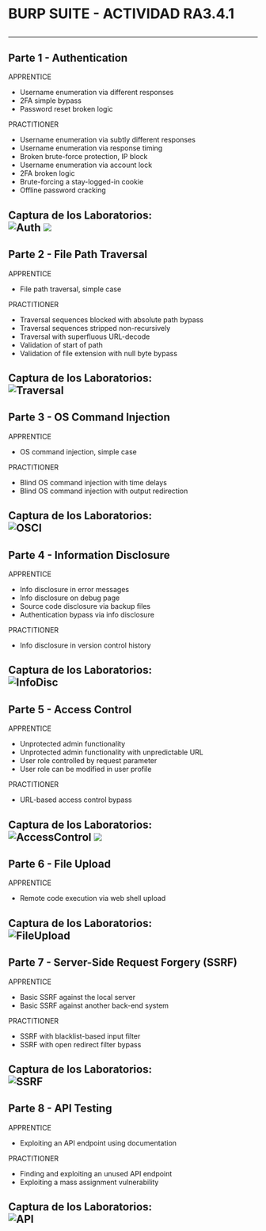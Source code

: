 # BURP SUITE - ACTIVIDAD RA3.4.1
##
---

## Parte 1 - Authentication

APPRENTICE  
- Username enumeration via different responses  
- 2FA simple bypass  
- Password reset broken logic  

PRACTITIONER  
- Username enumeration via subtly different responses  
- Username enumeration via response timing  
- Broken brute-force protection, IP block  
- Username enumeration via account lock  
- 2FA broken logic  
- Brute-forcing a stay-logged-in cookie  
- Offline password cracking  

Captura de los Laboratorios:  
![Auth](./Imagenes/Authentification1.png)
![](./Imagenes/Authentification2.png)
---

## Parte 2 - File Path Traversal

APPRENTICE  
- File path traversal, simple case  

PRACTITIONER  
- Traversal sequences blocked with absolute path bypass  
- Traversal sequences stripped non-recursively  
- Traversal with superfluous URL-decode  
- Validation of start of path  
- Validation of file extension with null byte bypass  

Captura de los Laboratorios:  
![Traversal](./Imagenes/Path%20Traversal.png)
---

## Parte 3 - OS Command Injection

APPRENTICE  
- OS command injection, simple case  

PRACTITIONER  
- Blind OS command injection with time delays  
- Blind OS command injection with output redirection  

Captura de los Laboratorios:  
![OSCI](./Imagenes/OS%20command%20injection.png)
---

## Parte 4 - Information Disclosure

APPRENTICE  
- Info disclosure in error messages  
- Info disclosure on debug page  
- Source code disclosure via backup files  
- Authentication bypass via info disclosure  

PRACTITIONER  
- Info disclosure in version control history  

Captura de los Laboratorios:  
![InfoDisc](./Imagenes/Information%20disclosure.png)
---

## Parte 5 - Access Control

APPRENTICE  
- Unprotected admin functionality  
- Unprotected admin functionality with unpredictable URL  
- User role controlled by request parameter  
- User role can be modified in user profile  

PRACTITIONER  
- URL-based access control bypass  

Captura de los Laboratorios:  
![AccessControl](./Imagenes/Access%20control%20vulnerabilities1.png)
![](./Imagenes/Access%20control%20vulnerabilities2.png)
---

## Parte 6 - File Upload

APPRENTICE  
- Remote code execution via web shell upload  

Captura de los Laboratorios:  
![FileUpload](./Imagenes/File%20Upload%20Vulnerabilities.png)
---

## Parte 7 - Server-Side Request Forgery (SSRF)

APPRENTICE  
- Basic SSRF against the local server  
- Basic SSRF against another back-end system  

PRACTITIONER  
- SSRF with blacklist-based input filter  
- SSRF with open redirect filter bypass  

Captura de los Laboratorios:  
![SSRF](./Imagenes/Server-side%20request%20forgery.png)
---

## Parte 8 - API Testing

APPRENTICE  
- Exploiting an API endpoint using documentation  

PRACTITIONER  
- Finding and exploiting an unused API endpoint  
- Exploiting a mass assignment vulnerability  

Captura de los Laboratorios:  
![API](./Imagenes/API%20testing.png.png)
---
